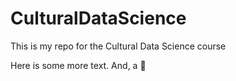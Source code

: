# CulturalDataScience

This is my repo for the Cultural Data Science course

Here is some more text. And, a 🦆

